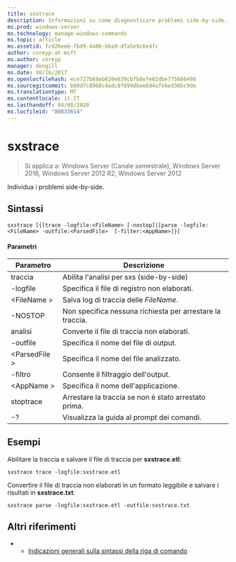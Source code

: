```yaml
---
title: sxstrace
description: Informazioni su come diagnosticare problemi side-by-side.
ms.prod: windows-server
ms.technology: manage-windows-commands
ms.topic: article
ms.assetid: fcd26eeb-fbd9-4a86-b6a9-dfa5e9c6e4fc
author: coreyp-at-msft
ms.author: coreyp
manager: dongill
ms.date: 10/16/2017
ms.openlocfilehash: ece727b68eb620e839cbfb8efe02dbe775666498
ms.sourcegitcommit: b00d7c8968c4adc8f699dbee694afe6ed36bc9de
ms.translationtype: MT
ms.contentlocale: it-IT
ms.lasthandoff: 04/08/2020
ms.locfileid: "80833614"
---
```

# <a name="sxstrace"></a>sxstrace

>Si applica a: Windows Server (Canale semestrale), Windows Server 2016, Windows Server 2012 R2, Windows Server 2012

Individua i problemi side-by-side.    

## <a name="syntax"></a>Sintassi  
```  
sxstrace [{[trace -logfile:<FileName> [-nostop]|[parse -logfile:<FileName> -outfile:<ParsedFile>  [-filter:<AppName>]}]  
```  

#### <a name="parameters"></a>Parametri  
|Parametro|Descrizione|  
|-------|--------|  
|traccia|Abilita l'analisi per sxs (side-by-side)|  
|-logfile|Specifica il file di registro non elaborati.|  
|\<FileName >|Salva log di traccia delle *FileName*.|  
|-NOSTOP|Non specifica nessuna richiesta per arrestare la traccia.|  
|analisi|Converte il file di traccia non elaborati.|  
|-outfile|Specifica il nome del file di output.|  
|\<ParsedFile >|Specifica il nome del file analizzato.|  
|-filtro|Consente il filtraggio dell'output.|  
|\<AppName >|Specifica il nome dell'applicazione.|  
|stoptrace|Arrestare la traccia se non è stato arrestato prima.|  
|-?|Visualizza la guida al prompt dei comandi.|  

## <a name="examples"></a><a name="BKMK_Examples"></a>Esempi  
Abilitare la traccia e salvare il file di traccia per **sxstrace.etl**:  
```  
sxstrace trace -logfile:sxstrace.etl  
```  
Convertire il file di traccia non elaborati in un formato leggibile e salvare i risultati in **sxstrace.txt**:  
```  
sxstrace parse -logfile:sxstrace.etl -outfile:sxstrace.txt  
```  

## <a name="additional-references"></a>Altri riferimenti  
-   - [Indicazioni generali sulla sintassi della riga di comando](command-line-syntax-key.md)  
  

